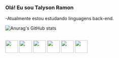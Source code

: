 ### Olá! Eu sou Talyson Ramon
-Atualmente estou estudando linguagens back-end.

![Anurag's GitHub stats](https://github-readme-stats.vercel.app/api?username=TalysonRamon&show_icons=true&theme=dark)

##
<div>
<img aligne="center" heigth= "30"width="40" src="https://cdn.jsdelivr.net/gh/devicons/devicon@latest/icons/cplusplus/cplusplus-plain.svg" />
<img aligne="center" heigth= "30"width="40" src="https://cdn.jsdelivr.net/gh/devicons/devicon@latest/icons/c/c-plain.svg" />
<img aligne="center" heigth= "30"width="40" src="https://cdn.jsdelivr.net/gh/devicons/devicon@latest/icons/java/java-original.svg" />
<img aligne="center" heigth= "30"width="40" src="https://cdn.jsdelivr.net/gh/devicons/devicon@latest/icons/javascript/javascript-original.svg" />
<img aligne="center" heigth= "30"width="40" src="https://cdn.jsdelivr.net/gh/devicons/devicon@latest/icons/php/php-plain.svg" /> 
<img aligne="center" heigth= "30"width="40" src="https://cdn.jsdelivr.net/gh/devicons/devicon@latest/icons/python/python-original.svg" />      
</div>
